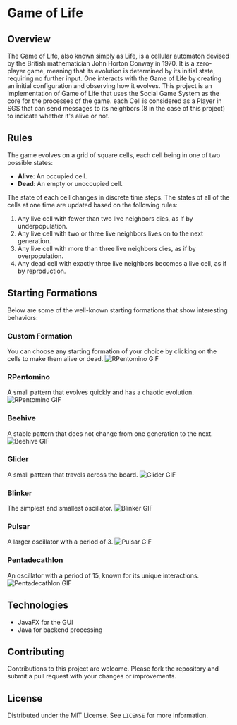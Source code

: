 # Game of Life

## Overview
The Game of Life, also known simply as Life, is a cellular automaton devised by the British mathematician John Horton Conway in 1970. It is a zero-player game, meaning that its evolution is determined by its initial state, requiring no further input. One interacts with the Game of Life by creating an initial configuration and observing how it evolves.
This project is an implementation of Game of Life that uses the Social Game System as the core for the processes of the game. each Cell is considered as a Player in SGS that can send messages to its neighbors (8 in the case of this project) to indicate whether it's alive or not.

## Rules
The game evolves on a grid of square cells, each cell being in one of two possible states:
- **Alive**: An occupied cell.
- **Dead**: An empty or unoccupied cell.

The state of each cell changes in discrete time steps. The states of all of the cells at one time are updated based on the following rules:
1. Any live cell with fewer than two live neighbors dies, as if by underpopulation.
2. Any live cell with two or three live neighbors lives on to the next generation.
3. Any live cell with more than three live neighbors dies, as if by overpopulation.
4. Any dead cell with exactly three live neighbors becomes a live cell, as if by reproduction.

## Starting Formations
Below are some of the well-known starting formations that show interesting behaviors:

### Custom Formation
You can choose any starting formation of your choice by clicking on the cells to make them alive or dead.
![RPentomino GIF](./Custom.gif)

### RPentomino
A small pattern that evolves quickly and has a chaotic evolution.
![RPentomino GIF](./Penta.gif)

### Beehive
A stable pattern that does not change from one generation to the next.
![Beehive GIF](./Beehive.gif)

### Glider
A small pattern that travels across the board.
![Glider GIF](./Glider.gif)

### Blinker
The simplest and smallest oscillator.
![Blinker GIF](./Blinker.gif)

### Pulsar
A larger oscillator with a period of 3.
![Pulsar GIF](./Pulsar.gif)

### Pentadecathlon
An oscillator with a period of 15, known for its unique interactions.
![Pentadecathlon GIF](./Penta.gif)


## Technologies
- JavaFX for the GUI
- Java for backend processing

## Contributing
Contributions to this project are welcome. Please fork the repository and submit a pull request with your changes or improvements.

## License
Distributed under the MIT License. See `LICENSE` for more information.
